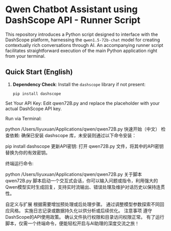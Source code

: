 # Qwen Chatbot Assistant using DashScope API - Runner Script

This repository introduces a Python script designed to interface with the DashScope platform, harnessing the `qwen1.5-72b-chat` model for creating contextually rich conversations through AI. An accompanying runner script facilitates straightforward execution of the main Python application right from your terminal.

## Quick Start (English)

1. **Dependency Check**: Install the `dashscope` library if not present:
   ```shell
   pip install dashscope
Set Your API Key: Edit qwen72B.py and replace the placeholder with your actual DashScope API key.

Run via Terminal:

python /Users/liyuxuan/Applications/qwen/qwen72B.py
快速开始（中文）
检查依赖: 确保已安装 dashscope 库，未安装则通过以下命令安装：

pip install dashscope
更新API密钥: 打开 qwen72B.py 文件，将其中的API密钥替换为你的有效密钥。

终端运行命令:

python /Users/liyuxuan/Applications/qwen/qwen72B.py
关于脚本
qwen72B.py 脚本启动一个交互式会话，你可以输入问题或指令，利用强大的Qwen模型实时生成回复，支持实时流输出、错误处理及维护对话历史以保持连贯性。

自定义与扩展
根据需要增加预处理或后处理步骤。
通过调整模型参数探索不同回应风格。
实施日志记录或数据持久化以供分析或后续优化。
注意事项
遵守DashScope的API使用政策。
确认文件执行权限和目录访问权限正常。
有了运行脚本，仅需一个终端命令，便能轻松开启与AI助理的深度交流之旅！

